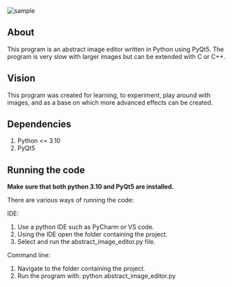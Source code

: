 
![sample](https://user-images.githubusercontent.com/86565212/201484188-b0629da3-f7a3-40b3-a6b0-e88479566168.jpg)

## About

This program is an abstract image editor written in Python using PyQt5.
The program is very slow with larger images but can be extended with C or C++.

## Vision

This program was created for learning, to experiment, play around with images, and
as a base on which more advanced effects can be created.

## Dependencies

1. Python <= 3.10
2. PyQt5

## Running the code

**Make sure that both python 3.10 and PyQt5 are installed.**

There are various ways of running the code:

IDE:
  1) Use a python IDE such as PyCharm or VS code.
  2) Using the IDE open the folder containing the project.
  2) Select and run the abstract_image_editor.py file.

Command line:
  1) Navigate to the folder containing the project.
  2) Run the program with: python abstract_image_editor.py
      
